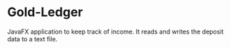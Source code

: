 # Gold-Ledger
JavaFX application to keep track of income. It reads and writes the deposit data to a text file. 
